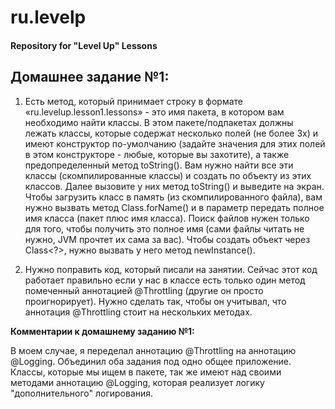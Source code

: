 # ru.levelp
#### Repository for "Level Up" Lessons

## **Домашнее задание №1:**
1. Есть метод, который принимает строку в формате «ru.levelup.lesson1.lessons» - это имя пакета, в котором вам необходимо найти классы. В этом пакете/подпакетах должны лежать классы, которые содержат несколько полей (не более 3х) и имеют конструктор по-умолчанию (задайте значения для этих полей в этом конструкторе - любые, которые вы захотите), а также предопределенный метод toString(). Вам нужно найти все эти классы (скомпилированные классы) и создать по объекту из этих классов. Далее вызовите у них метод toString() и выведите на экран. Чтобы загрузить класс в память (из скомпилированного файла), вам нужно вызвать метод Class.forName() и в параметр передать полное имя класса (пакет плюс имя класса). Поиск файлов нужен только для того, чтобы получить это полное имя (сами файлы читать не нужно, JVM прочтет их сама за вас). Чтобы создать объект через Class<?>, нужно вызвать у него метод newInstance().

2. Нужно поправить код, который писали на занятии. Сейчас этот код работает правильно если у нас в классе есть только один метод помеченный аннотацией @Throttling (другие он просто проигнорирует). Нужно сделать так, чтобы он учитывал, что аннотация @Throttling стоит на нескольких методах.
 
**Комментарии к домашнему заданию №1:**

В моем случае, я переделал аннотацию @Throttling на аннотацию @Logging.
Объединил оба задания под одно общее приложение. Классы, которые мы ищем в пакете, так же имеют над своими методами аннотацию @Logging, которая реализует логику "дополнительного" логирования.
